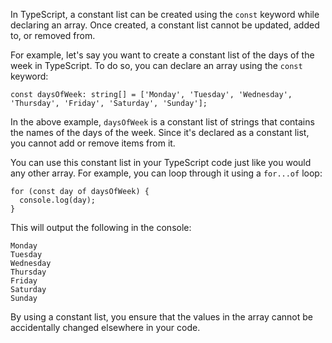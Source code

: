In TypeScript, a constant list can be created using the `const` keyword while declaring an array. Once created, a constant list cannot be updated, added to, or removed from.

For example, let's say you want to create a constant list of the days of the week in TypeScript. To do so, you can declare an array using the `const` keyword:

```
const daysOfWeek: string[] = ['Monday', 'Tuesday', 'Wednesday', 'Thursday', 'Friday', 'Saturday', 'Sunday'];
```

In the above example, `daysOfWeek` is a constant list of strings that contains the names of the days of the week. Since it's declared as a constant list, you cannot add or remove items from it.

You can use this constant list in your TypeScript code just like you would any other array. For example, you can loop through it using a `for...of` loop:

```
for (const day of daysOfWeek) {
  console.log(day);
}
```

This will output the following in the console:

```
Monday
Tuesday
Wednesday
Thursday
Friday
Saturday
Sunday
```

By using a constant list, you ensure that the values in the array cannot be accidentally changed elsewhere in your code.